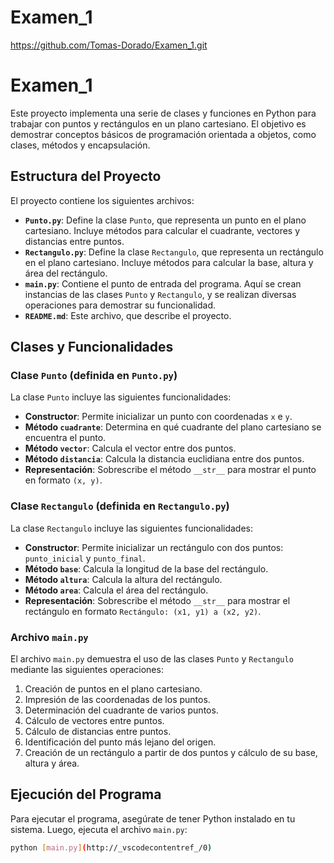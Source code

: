 # Examen_1

https://github.com/Tomas-Dorado/Examen_1.git

# Examen_1

Este proyecto implementa una serie de clases y funciones en Python para trabajar con puntos y rectángulos en un plano cartesiano. El objetivo es demostrar conceptos básicos de programación orientada a objetos, como clases, métodos y encapsulación.

## Estructura del Proyecto

El proyecto contiene los siguientes archivos:

- **`Punto.py`**: Define la clase `Punto`, que representa un punto en el plano cartesiano. Incluye métodos para calcular el cuadrante, vectores y distancias entre puntos.
- **`Rectangulo.py`**: Define la clase `Rectangulo`, que representa un rectángulo en el plano cartesiano. Incluye métodos para calcular la base, altura y área del rectángulo.
- **`main.py`**: Contiene el punto de entrada del programa. Aquí se crean instancias de las clases `Punto` y `Rectangulo`, y se realizan diversas operaciones para demostrar su funcionalidad.
- **`README.md`**: Este archivo, que describe el proyecto.

## Clases y Funcionalidades

### Clase `Punto` (definida en `Punto.py`)

La clase `Punto` incluye las siguientes funcionalidades:

- **Constructor**: Permite inicializar un punto con coordenadas `x` e `y`.
- **Método `cuadrante`**: Determina en qué cuadrante del plano cartesiano se encuentra el punto.
- **Método `vector`**: Calcula el vector entre dos puntos.
- **Método `distancia`**: Calcula la distancia euclidiana entre dos puntos.
- **Representación**: Sobrescribe el método `__str__` para mostrar el punto en formato `(x, y)`.

### Clase `Rectangulo` (definida en `Rectangulo.py`)

La clase `Rectangulo` incluye las siguientes funcionalidades:

- **Constructor**: Permite inicializar un rectángulo con dos puntos: `punto_inicial` y `punto_final`.
- **Método `base`**: Calcula la longitud de la base del rectángulo.
- **Método `altura`**: Calcula la altura del rectángulo.
- **Método `area`**: Calcula el área del rectángulo.
- **Representación**: Sobrescribe el método `__str__` para mostrar el rectángulo en formato `Rectángulo: (x1, y1) a (x2, y2)`.

### Archivo `main.py`

El archivo `main.py` demuestra el uso de las clases `Punto` y `Rectangulo` mediante las siguientes operaciones:

1. Creación de puntos en el plano cartesiano.
2. Impresión de las coordenadas de los puntos.
3. Determinación del cuadrante de varios puntos.
4. Cálculo de vectores entre puntos.
5. Cálculo de distancias entre puntos.
6. Identificación del punto más lejano del origen.
7. Creación de un rectángulo a partir de dos puntos y cálculo de su base, altura y área.

## Ejecución del Programa

Para ejecutar el programa, asegúrate de tener Python instalado en tu sistema. Luego, ejecuta el archivo `main.py`:

```bash
python [main.py](http://_vscodecontentref_/0)